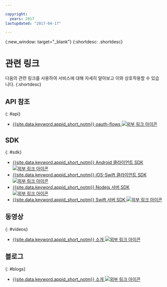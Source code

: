 ```yaml
---

copyright:
  years: 2017
lastupdated: "2017-04-17"

---
```


{:new_window: target="_blank"}
{:shortdesc: .shortdesc}


# 관련 링크

다음의 관련 링크를 사용하여 서비스에 대해 자세히 알아보고 이와 상호작용할 수 있습니다.
{:shortdesc}

## API 참조
{: #api}

* <a href="https://appid-oauth.ng.bluemix.net/swagger-ui/#!/Authorization_Server_V3/authorization" target="_blank">{{site.data.keyword.appid_short_notm}} oauth-flows <img src="../../icons/launch-glyph.svg" alt="외부 링크 아이콘"></a>


## SDK
{: #sdk}

* <a href="https://github.com/ibm-cloud-security/appid-clientsdk-android" target="_blank">{{site.data.keyword.appid_short_notm}} Android 클라이언트 SDK <img src="../../icons/launch-glyph.svg" alt="외부 링크 아이콘"></a>
* <a href="https://github.com/ibm-cloud-security/appid-clientsdk-swift" target="_blank">{{site.data.keyword.appid_short_notm}} iOS-Swift 클라이언트 SDK <img src="../../icons/launch-glyph.svg" alt="외부 링크 아이콘"></a>
* <a href="https://github.com/ibm-cloud-security/appid-serversdk-nodejs" target="_blank">{{site.data.keyword.appid_short_notm}} Nodejs 서버 SDK <img src="../../icons/launch-glyph.svg" alt="외부 링크 아이콘"></a>
* <a href="https://github.com/ibm-cloud-security/appid-serversdk-swift" target="_blank">{{site.data.keyword.appid_short_notm}} Swift 서버 SDK <img src="../../icons/launch-glyph.svg" alt="외부 링크 아이콘"></a>


## 동영상
{: #videos}

* <a href="https://www.youtube.com/watch?v=cTn7l_J3tPg" target="_blank">{{site.data.keyword.appid_short_notm}} 소개 <img src="../../icons/launch-glyph.svg" alt="외부 링크 아이콘"></a>


## 블로그
{: #blogs}

* <a href="https://www.ibm.com/blogs/bluemix/2017/03/introducing-ibm-bluemix-app-id-authentication-profiles-service-app-developers/" target="_blank">{{site.data.keyword.appid_short_notm}} 소개 <img src="../../icons/launch-glyph.svg" alt="외부 링크 아이콘"></a>
